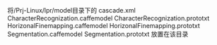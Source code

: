 将/Prj-Linux/lpr/model目录下的
cascade.xml
CharacterRecognization.caffemodel
CharacterRecognization.prototxt
HorizonalFinemapping.caffemodel
HorizonalFinemapping.prototxt
Segmentation.caffemodel
Segmentation.prototxt
放置在该目录